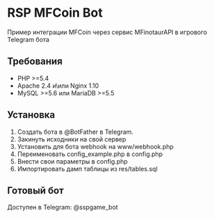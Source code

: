 # RSP MFCoin Bot

Пример интеграции MFCoin через сервис MFinotaurAPI в игрового Telegram бота

## Требования

* PHP >=5.4
* Apache 2.4 и\или Nginx 1.10
* MySQL >=5.6 или MariaDB >=5.5

## Установка

1. Создать бота в @BotFather в Telegram.
2. Закинуть исходники на свой сервер
3. Установить для бота webhook на www/webhook.php
4. Переименовать config_example.php в config.php
5. Внести свои параметры в config.php
6. Импортировать дамп таблицы из res/tables.sql

## Готовый бот

Доступен в Telegram: @sspgame_bot